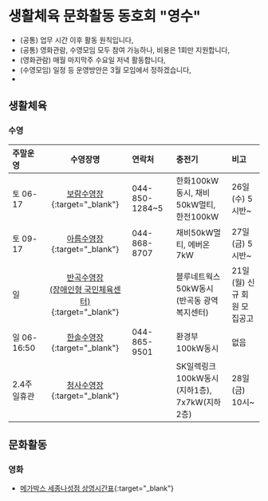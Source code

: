 # 생활체육 문화활동 동호회 "영수"  
- (공통) 업무 시간 이후 활동 원칙입니다,  
- (공통) 영화관람, 수영모임 모두 참여 가능하나, 비용은 1회만 지원합니다,  
- (영화관람) 매월 마지막주 수요일 저녁 활동합니다,  
- (수영모임) 일정 등 운영방안은 3월 모임에서 정하겠습니다,  
-   
## 생활체육
### 수영

| 주말운영 | 수영장명 | 연락처 | 충전기 | 비고 |  
|:--------|:--------:|:------|:------|:------|
| 토 06-17 | [보람수영장](https://www.sjfmc.or.kr/boram.do){:target="_blank"} | 044-850-1284~5 | 한화100kW동시, 채비50kW멀티,<br>한전100kW | 26일(수) 5시반~ |
| 토 09-17 | [아름수영장](https://www.sj-sporex.co.kr/m01/1/){:target="_blank"} | 044-868-8707 | 채비50kW멀티, 에버온7kW | 27일(금) 5시반~ |
| 일  | [반곡수영장<br>(장애인형 국민체육센터)](https://www.sjfmc.or.kr/pc.do){:target="_blank"} |  | 블루네트웍스50kW동시<br>(반곡동 광역복지센터) | 21일(월) 신규 회원 모집공고 |
| 일 06-16:50 | [한솔수영장](https://www.sj-sporex.co.kr/m0110004/1/){:target="_blank"} | 044-865-9501 | 환경부100kW동시 | 없음 |
| 2.4주 일휴관 | [청사수영장](https://www.sjcs-sporex.co.kr/){:target="_blank"} |  | SK일렉링크100kW동시(지하1층),<br>7x7kW(지하2층) | 28일(금) 10시~ |

## 문화활동
### 영화
- [메가박스 세종나성점 상영시간표](https://www.megabox.co.kr/booking/timetable){:target="_blank"}  
